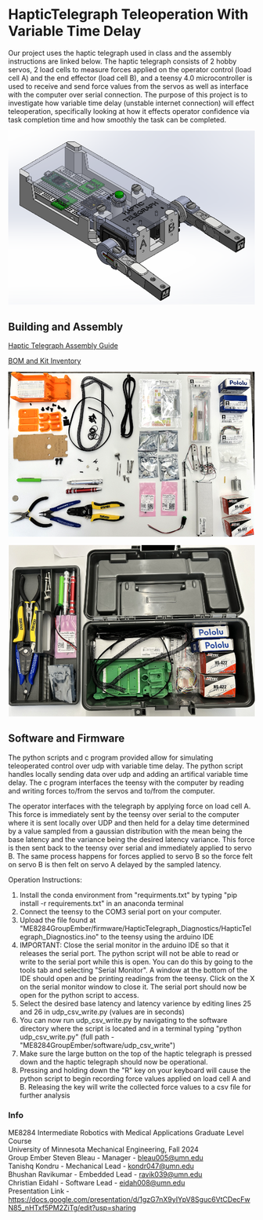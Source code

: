 # HapticTelegraph Teleoperation With Variable Time Delay


Our project uses the haptic telegraph used in class and the assembly instructions are linked below. The haptic telegraph consists of 2 hobby servos, 2 load cells to measure forces applied on the operator control (load cell A) and the end effector (load cell B), and a teensy 4.0 microcontroller is used to receive and send force values from the servos as well as interface with the computer over serial connection.  The purpose of this project is to investigate how variable time delay (unstable internet connection) will effect teleoperation, specifically looking at how it effects operator confidence via task completion time and how smoothly the task can be completed. 

 


![The Haptic Telegraph](HapticTelegraph3Dmodel.png)


## Building and Assembly  

[Haptic Telegraph Assembly Guide](https://docs.google.com/document/d/17Dt6qZLQLV2zLom0jG1yqs2Jcs7Xk3iRWMrtn3mGbbk/preview)

[BOM and Kit Inventory](https://docs.google.com/spreadsheets/d/1TIM3guZMqlwLRaXGF0uH3Ged3IqBKqTgrUTtAIh1ZG8/preview)

![Parts Kit Inventory](HapticTelegraphKitInventory.png)

![Kit Toolbox](HapticTelegraphKitToolbox.png)



## Software and Firmware
The python scripts and c program provided allow for simulating teleoperated control over udp with variable time delay. The python script handles locally sending data over udp and adding an artifical variable time delay. The c program interfaces the teensy with the computer by reading and writing forces to/from the servos and to/from the computer. 

The operator interfaces with the telegraph by applying force on load cell A. This force is immediately sent by the teensy over serial to the computer where it is sent locally over UDP and then held for a delay time determined by a value sampled from a gaussian distribution with the mean being the base latency and the variance being the desired latency variance. This force is then sent back to the teensy over serial and immediately applied to servo B. The same process happens for forces applied to servo B so the force felt on servo B is then felt on servo A delayed by the sampled latency.  

Operation Instructions:
1. Install the conda environment from "requirments.txt" by typing "pip install -r requirements.txt" in an anaconda terminal
2. Connect the teensy to the COM3 serial port on your computer. 
3. Upload the file found at "ME8284GroupEmber/firmware/HapticTelegraph_Diagnostics/HapticTelegraph_Diagnostics.ino" to the teensy using the arduino IDE
4. IMPORTANT: Close the serial monitor in the arduino IDE so that it releases the serial port. The python script will not be able to read or write to the serial port while this is open.
   You can do this by going to the tools tab and selecting "Serial Monitor". A window at the bottom of the IDE should open and be printing readings from the teensy. Click on the X on the serial monitor window to close it.
   The serial port should now be open for the python script to access.
5. Select the desired base latency and latency varience by editing lines 25 and 26 in udp_csv_write.py (values are in seconds)
6. You can now run udp_csv_write.py by navigating to the software directory where the script is located and in a terminal typing "python udp_csv_write.py" (full path - "ME8284GroupEmber/software/udp_csv_write")
7. Make sure the large button on the top of the haptic telegraph is pressed down and the haptic telegraph should now be operational.
8. Pressing and holding down the "R" key on your keyboard will cause the python script to begin recording force values applied on load cell A and B. Releasing the key will write the collected force values to a csv file for further analysis



### Info
ME8284 Intermediate Robotics with Medical Applications Graduate Level Course <br>
University of Minnesota Mechanical Engineering, Fall 2024 <br>
Group Ember
Steven Bleau - Manager  - bleau005@umn.edu <br>
Tanishq Kondru - Mechanical Lead - kondr047@umn.edu <br>
Bhushan Ravikumar - Embedded Lead - ravik039@umn.edu <br>
Christian Eidahl - Software Lead - eidah008@umn.edu<br>
Presentation Link - https://docs.google.com/presentation/d/1gzG7nX9yIYpV8Sguc6VtCDecFwN85_nHTxf5PM2ZiTg/edit?usp=sharing



